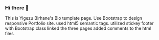 ### Hi there 👋

This is Yigezu Birhane's Bio template page.
Use Bootstrap to design responsive Portfolio site.
used html5 semantic tags.
utilized stickey footer with Bootstrap class
linked the three pages 
added comments to the html files
